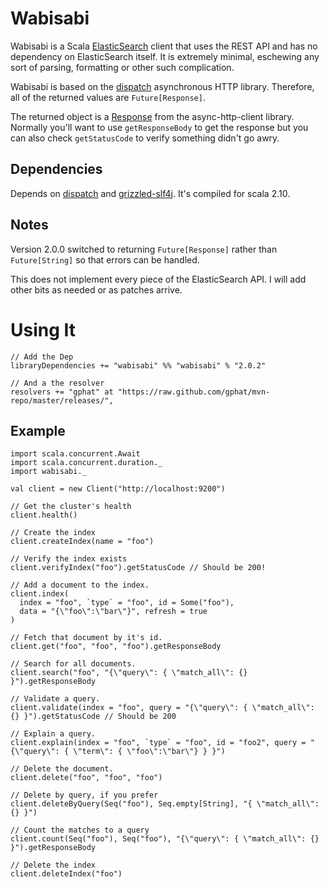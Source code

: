 # Wabisabi

Wabisabi is a Scala [ElasticSearch](http://www.elasticsearch.org/) client that
uses the REST API and has no dependency on ElasticSearch itself. It is
extremely minimal, eschewing any sort of parsing, formatting or other such
complication.

Wabisabi is based on the [dispatch](http://dispatch.databinder.net/Dispatch.html)
asynchronous HTTP library. Therefore, all of the returned values are
`Future[Response]`.

The returned object is a [Response](http://sonatype.github.io/async-http-client/apidocs/reference/com/ning/http/client/Response.html)
from the async-http-client library. Normally you'll want to use `getResponseBody`
to get the response but you can also check `getStatusCode` to verify something
didn't go awry.

## Dependencies

Depends on [dispatch](http://dispatch.databinder.net/Dispatch.html) and
[grizzled-slf4j](http://software.clapper.org/grizzled-slf4j/). It's compiled for
scala 2.10.

## Notes

Version 2.0.0 switched to returning `Future[Response]` rather than `Future[String]`
so that errors can be handled.

This does not implement every piece of the ElasticSearch API. I will add other
bits as needed or as patches arrive.

# Using It

```
// Add the Dep
libraryDependencies += "wabisabi" %% "wabisabi" % "2.0.2"

// And a the resolver
resolvers += "gphat" at "https://raw.github.com/gphat/mvn-repo/master/releases/",
```

## Example

```
import scala.concurrent.Await
import scala.concurrent.duration._
import wabisabi._

val client = new Client("http://localhost:9200")

// Get the cluster's health
client.health()

// Create the index
client.createIndex(name = "foo")

// Verify the index exists
client.verifyIndex("foo").getStatusCode // Should be 200!

// Add a document to the index.
client.index(
  index = "foo", `type` = "foo", id = Some("foo"),
  data = "{\"foo\":\"bar\"}", refresh = true
)

// Fetch that document by it's id.
client.get("foo", "foo", "foo").getResponseBody

// Search for all documents.
client.search("foo", "{\"query\": { \"match_all\": {} }").getResponseBody

// Validate a query.
client.validate(index = "foo", query = "{\"query\": { \"match_all\": {} }").getStatusCode // Should be 200

// Explain a query.
client.explain(index = "foo", `type` = "foo", id = "foo2", query = "{\"query\": { \"term\": { \"foo\":\"bar\"} } }")

// Delete the document.
client.delete("foo", "foo", "foo")

// Delete by query, if you prefer
client.deleteByQuery(Seq("foo"), Seq.empty[String], "{ \"match_all\": {} }")

// Count the matches to a query
client.count(Seq("foo"), Seq("foo"), "{\"query\": { \"match_all\": {} }").getResponseBody

// Delete the index
client.deleteIndex("foo")
```
